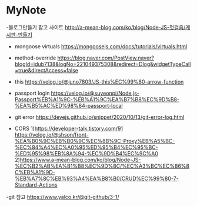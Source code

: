 # MyNote

-블로그만들기 참고 사이트
http://a-mean-blog.com/ko/blog/Node-JS-첫걸음/게시판-만들기


- mongoose virtuals
https://mongoosejs.com/docs/tutorials/virtuals.html

- method-override
https://blog.naver.com/PostView.naver?blogId=jdub7138&logNo=221049375308&redirect=Dlog&widgetTypeCall=true&directAccess=false

- this
https://velog.io/@juno7803/JS-this%EC%99%80-arrow-function

- passport login
https://velog.io/@suyeonpi/Node.js-Passport%EB%A1%9C-%EB%A1%9C%EA%B7%B8%EC%9D%B8-%EA%B5%AC%ED%98%84-passport-local

- git error
https://devejs.github.io/snippet/2020/10/13/git-error-log.html

- CORS
1)https://developer-talk.tistory.com/91
https://velog.io/@shson/front-%EA%B0%9C%EB%B0%9C%EC%8B%9C-Proxy%EB%A5%BC-%EC%84%A4%EC%A0%95%ED%95%B4%EC%95%BC-%ED%95%98%EB%8A%94-%EC%9D%B4%EC%9C%A0
2)https://www.a-mean-blog.com/ko/blog/Node-JS-%EC%B2%AB%EA%B1%B8%EC%9D%8C/%EC%A3%BC%EC%86%8C%EB%A1%9D-%EB%A7%8C%EB%93%A4%EA%B8%B0/CRUD%EC%99%80-7-Standard-Actions

-git 참고
https://www.yalco.kr/@git-github/3-1/
